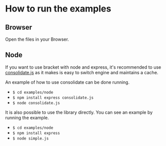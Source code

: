 # How to run the examples

## Browser

Open the files in your Browser.

## Node

If you want to use bracket with node and express, it's recommended to use [consolidate.js](https://www.npmjs.com/package/consolidate) as it makes is easy to switch engine and maintains a cache.

An example of how to use consolidate can be done running.

- `$ cd examples/node`
- `$ npm install express consolidate.js`
- `$ node consolidate.js`

It is also possible to use the library directly. You can see an example by running the example.

- `$ cd examples/node`
- `$ npm install express`
- `$ node simple.js`
